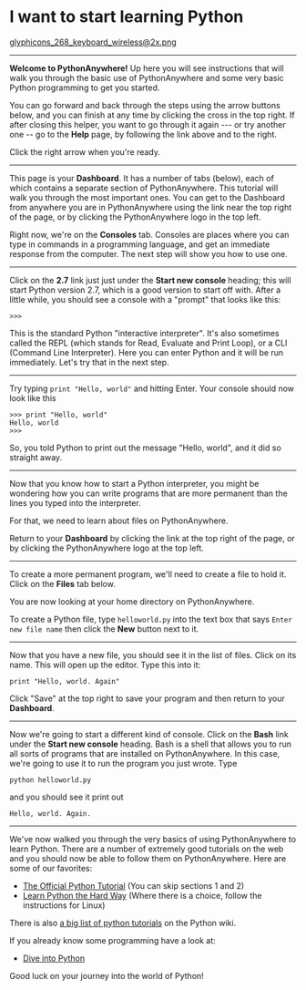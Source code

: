 I want to start learning Python
===============================

glyphicons_268_keyboard_wireless@2x.png

----

**Welcome to PythonAnywhere!**
Up here you will see instructions that will walk you through the basic use of
PythonAnywhere and some very basic Python programming to get you started.

You can go forward and back through the steps using the
arrow buttons below, and you can finish at any time by clicking the cross in
the top right.  If after closing this helper, you want to go through it again
--- or try another one -- go to the **Help** page, by following
the link above and to the right.

Click the right arrow when you're ready.

----


This page is your **Dashboard**.  It has a number of tabs (below),
each of which contains a separate section of PythonAnywhere.  This tutorial
will walk you through the most important ones.  You can
get to the Dashboard from anywhere you are in PythonAnywhere using the
link near the top right of the page, or by clicking
the PythonAnywhere logo in the top left.

Right now, we're on the **Consoles** tab. Consoles are places where you can
type in commands in a programming language, and get an immediate response from
the computer. The next step will show you how to use one.

----

Click on the **2.7** link just just under the **Start new console** heading;
this will start Python version 2.7, which is a good version to start off with.
After a little while, you should see a console with a "prompt" that looks like
this:

    >>>

This is the standard Python "interactive interpreter". It's also sometimes called
the REPL (which stands for Read, Evaluate and Print Loop), or a CLI (Command
Line Interpreter). Here you can enter
Python and it will be run immediately.  Let's try that in the next step.

----

Try typing `print "Hello, world"` and hitting Enter. Your console should now
look like this

    >>> print "Hello, world"
    Hello, world
    >>>

So, you told Python to print out the message "Hello, world", and it did so
straight away.

----

Now that you know how to start a Python interpreter, you might be wondering how
you can write programs that are more permanent than the lines you typed into
the interpreter.

For that, we need to learn about files on PythonAnywhere.

Return to your **Dashboard** by clicking the link at the top right of the page,
or by clicking the PythonAnywhere logo at the top left.

----

To create a more permanent program, we'll need to create a file to hold it.
Click on the **Files** tab below.

You are now looking at your home directory on PythonAnywhere.

To create a Python file, type `helloworld.py` into the text box that says
`Enter new file name` then click the **New** button next to it.

----

Now that you have a new file, you should see it in the list of files. Click on
its name. This will open up the editor. Type this into it:

    print "Hello, world. Again"

Click "Save" at the top right to save your program and then return to your
**Dashboard**.

----

Now we're going to start a different kind of console. Click on the **Bash**
link under the **Start new console** heading. Bash is a shell that allows you
to run all sorts of programs that are installed on PythonAnywhere. In this
case, we're going to use it to run the program you just wrote. Type

    python helloworld.py

and you should see it print out

    Hello, world. Again.

----

We've now walked you through the very basics of using PythonAnywhere to learn
Python. There are a number of extremely good tutorials on the web and you
should now be able to follow them on PythonAnywhere. Here are some of our favorites:

 * [The Official Python Tutorial](https://docs.python.org/2/tutorial/) (You can skip sections 1 and 2)
 * [Learn Python the Hard Way](http://learnpythonthehardway.org/book/) (Where there is a choice, follow the instructions for Linux)

There is also [a big list of python tutorials](https://wiki.python.org/moin/BeginnersGuide/NonProgrammers) on the Python wiki.

If you already know some programming have a look at:
 * [Dive into Python](http://www.diveintopython.net/)

Good luck on your journey into the world of Python!

